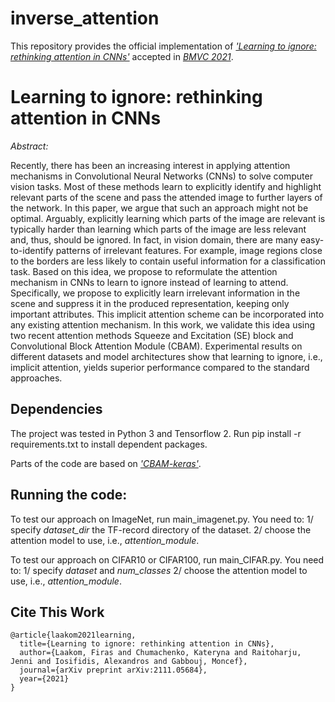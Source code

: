 # inverse_attention
This repository provides the official implementation of *['Learning to ignore: rethinking attention in CNNs'](https://arxiv.org/abs/2111.05684)*  accepted in *[BMVC 2021](https://www.bmvc2021.com/)*.


# Learning to ignore: rethinking attention in CNNs
*Abstract:* 

Recently, there has been an increasing interest in applying attention mechanisms in Convolutional Neural Networks (CNNs) to solve computer vision tasks. Most of these methods learn to explicitly identify and highlight relevant parts of the scene and pass the attended image to further layers of the network. In this paper, we argue that such an approach might not be optimal. Arguably, explicitly learning which parts of the image are relevant is typically harder than learning which parts of the image are less relevant and, thus, should be ignored.  In fact, in vision domain, there are many easy-to-identify patterns of irrelevant features. For example, image regions close to the borders are less likely to contain useful information for a classification task. Based on this idea, we propose to reformulate the attention mechanism in CNNs to learn to ignore instead of learning to attend. Specifically, we propose to explicitly learn irrelevant information in the scene and suppress it in the produced representation, keeping only important attributes. This implicit attention scheme can be incorporated into any existing attention mechanism. In this work, we validate this idea using two recent attention methods Squeeze and Excitation (SE) block and Convolutional Block Attention Module (CBAM). Experimental results on different datasets and model architectures show that learning to ignore, i.e., implicit attention, yields superior performance compared to the standard approaches.


## Dependencies
The project was tested in Python 3 and Tensorflow 2. Run pip install -r requirements.txt to install dependent packages. 

Parts of the code are based on *['CBAM-keras'](https://github.com/kobiso/CBAM-keras)*. 

## Running the code:
To test our approach on ImageNet, run main_imagenet.py. You need to: 
1/ specify *dataset_dir* the TF-record directory of the dataset.
2/ choose the attention model to use, i.e., *attention_module*.

To test our approach on CIFAR10 or CIFAR100, run main_CIFAR.py. You need to: 
1/ specify *dataset* and *num_classes*
2/ choose the attention model to use, i.e., *attention_module*.






## Cite This Work

```
@article{laakom2021learning,
  title={Learning to ignore: rethinking attention in CNNs},
  author={Laakom, Firas and Chumachenko, Kateryna and Raitoharju, Jenni and Iosifidis, Alexandros and Gabbouj, Moncef},
  journal={arXiv preprint arXiv:2111.05684},
  year={2021}
}
```
